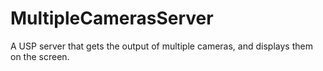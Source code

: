 # MultipleCamerasServer

A USP server that gets the output of multiple cameras, and displays them on the screen.

